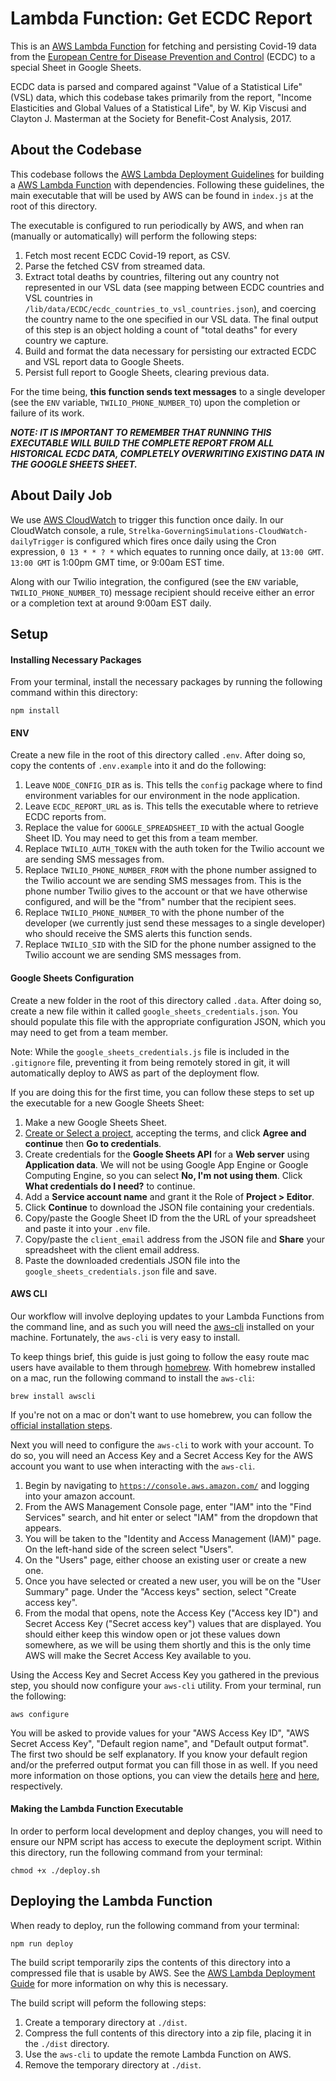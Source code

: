 # Lambda Function: Get ECDC Report
This is an [AWS Lambda Function](https://docs.aws.amazon.com/lambda/latest/dg/nodejs-handler.html) for fetching and persisting Covid-19 data from the [European Centre for Disease Prevention and Control](https://www.ecdc.europa.eu/) (ECDC) to a special Sheet in Google Sheets.

ECDC data is parsed and compared against "Value of a Statistical Life" (VSL) data, which this codebase takes primarily from the report, "Income Elasticities and Global Values of a Statistical Life", by W. Kip Viscusi and Clayton J. Masterman at the Society for Benefit-Cost Analysis, 2017.

## About the Codebase
This codebase follows the [AWS Lambda Deployment Guidelines](https://docs.aws.amazon.com/lambda/latest/dg/nodejs-package.html) for building a [AWS Lambda Function](https://docs.aws.amazon.com/lambda/latest/dg/nodejs-handler.html) with dependencies. Following these guidelines, the main executable that will be used by AWS can be found in `index.js` at the root of this directory.

The executable is configured to run periodically by AWS, and when ran (manually or automatically) will perform the following steps:

1. Fetch most recent ECDC Covid-19 report, as CSV.
2. Parse the fetched CSV from streamed data.
3. Extract total deaths by countries, filtering out any country not represented in our VSL data (see mapping between ECDC countries and VSL countries in `/lib/data/ECDC/ecdc_countries_to_vsl_countries.json`), and coercing the country name to the one specified in our VSL data. The final output of this step is an object holding a count of "total deaths" for every country we capture.
4. Build and format the data necessary for persisting our extracted ECDC and VSL report data to Google Sheets.
5. Persist full report to Google Sheets, clearing previous data.

For the time being, **this function sends text messages** to a single developer (see the `ENV` variable, `TWILIO_PHONE_NUMBER_TO`) upon the completion or failure of its work.

***NOTE: IT IS IMPORTANT TO REMEMBER THAT RUNNING THIS EXECUTABLE WILL BUILD THE COMPLETE REPORT FROM ALL HISTORICAL ECDC DATA, COMPLETELY OVERWRITING EXISTING DATA IN THE GOOGLE SHEETS SHEET.***

## About Daily Job
We use [AWS CloudWatch](https://aws.amazon.com/cloudwatch/) to trigger this function once daily. In our CloudWatch console, a rule, `Strelka-GoverningSimulations-CloudWatch-dailyTrigger` is configured which fires once daily using the Cron expression, `0 13 * * ? *` which equates to running once daily, at `13:00 GMT`. `13:00 GMT` is 1:00pm GMT time, or 9:00am EST time.

Along with our Twilio integration, the configured (see the `ENV` variable, `TWILIO_PHONE_NUMBER_TO`) message recipient should receive either an error or a completion text at around 9:00am EST daily.

## Setup

#### Installing Necessary Packages
From your terminal, install the necessary packages by running the following command within this directory:

```
npm install
```

#### ENV
Create a new file in the root of this directory called `.env`. After doing so, copy the contents of `.env.example` into it and do the following:
1. Leave `NODE_CONFIG_DIR` as is. This tells the `config` package where to find environment variables for our environment in the node application.
2. Leave `ECDC_REPORT_URL` as is. This tells the executable where to retrieve ECDC reports from.
3. Replace the value for `GOOGLE_SPREADSHEET_ID` with the actual Google Sheet ID. You may need to get this from a team member.
4. Replace `TWILIO_AUTH_TOKEN` with the auth token for the Twilio account we are sending SMS messages from.
5. Replace `TWILIO_PHONE_NUMBER_FROM` with the phone number assigned to the Twilio account we are sending SMS messages from. This is the phone number Twilio gives to the account or that we have otherwise configured, and will be the "from" number that the recipient sees.
6. Replace `TWILIO_PHONE_NUMBER_TO` with the phone number of the developer (we currently just send these messages to a single developer) who should receive the SMS alerts this function sends.
7. Replace `TWILIO_SID` with the SID for the phone number assigned to the Twilio account we are sending SMS messages from.

#### Google Sheets Configuration
Create a new folder in the root of this directory called `.data`. After doing so, create a new file within it called `google_sheets_credentials.json`. You should populate this file with the appropriate configuration JSON, which you may need to get from a team member.

Note: While the `google_sheets_credentials.js` file is included in the `.gitignore` file, preventing it from being remotely stored in git, it will automatically deploy to AWS as part of the deployment flow.

If you are doing this for the first time, you can follow these steps to set up the executable for a new Google Sheets Sheet:
1. Make a new Google Sheets Sheet.
2. [Create or Select a project](https://console.developers.google.com/flows/enableapi?apiid=sheets.googleapis.com), accepting the terms, and click **Agree and continue** then **Go to credentials**.
3. Create credentials for the **Google Sheets API** for a **Web server** using **Application data**. We will not be using Google App Engine or Google Computing Engine, so you can select **No, I'm not using them**. Click **What credentials do I need?** to continue.
4. Add a **Service account name** and grant it the Role of **Project > Editor**.
5. Click **Continue** to download the JSON file containing your credentials.
6. Copy/paste the Google Sheet ID from the the URL of your spreadsheet and paste it into your `.env` file.
7. Copy/paste the `client_email` address from the JSON file and **Share** your spreadsheet with the client email address.
8. Paste the downloaded credentials JSON file into the `google_sheets_credentials.json` file and save.

#### AWS CLI
Our workflow will involve deploying updates to your Lambda Functions from the command line, and as such you will need the [aws-cli](https://aws.amazon.com/cli/) installed on your machine. Fortunately, the `aws-cli` is very easy to install.

To keep things brief, this guide is just going to follow the easy route mac users have available to them through [homebrew](https://brew.sh/). With homebrew installed on a mac, run the following command to install the `aws-cli`:

```
brew install awscli
```

If you're not on a mac or don't want to use homebrew, you can follow the [official installation steps](https://github.com/awslabs/aws-shell).

Next you will need to configure the `aws-cli` to work with your account. To do so, you will need an Access Key and a Secret Access Key for the AWS account you want to use when interacting with the `aws-cli`.

1. Begin by navigating to [`https://console.aws.amazon.com/`](https://console.aws.amazon.com/) and logging into your amazon account.
2. From the AWS Management Console page, enter "IAM" into the "Find Services" search, and hit enter or select "IAM" from the dropdown that appears.
3. You will be taken to the "Identity and Access Management (IAM)" page. On the left-hand side of the screen select "Users".
4. On the "Users" page, either choose an existing user or create a new one.
5. Once you have selected or created a new user, you will be on the "User Summary" page. Under the "Access keys" section, select "Create access key".
6. From the modal that opens, note the Access Key ("Access key ID") and Secret Access Key ("Secret access key") values that are displayed. You should either keep this window open or jot these values down somewhere, as we will be using them shortly and this is the only time AWS will make the Secret Access Key available to you.

Using the Access Key and Secret Access Key you gathered in the previous step, you should now configure your `aws-cli` utility. From your terminal, run the following:

```
aws configure
```

You will be asked to provide values for your "AWS Access Key ID", "AWS Secret Access Key", "Default region name", and "Default output format". The first two should be self explanatory. If you know your default region and/or the preferred output format you can fill those in as well. If you need more information on those options, you can view the details [here](https://docs.aws.amazon.com/emr/latest/ManagementGuide/emr-plan-region.html) and [here](https://docs.aws.amazon.com/cli/latest/userguide/cli-usage-output.html), respectively.

#### Making the Lambda Function Executable
In order to perform local development and deploy changes, you will need to ensure our NPM script has access to execute the deployment script. Within this directory, run the following command from your terminal:

```
chmod +x ./deploy.sh
```

## Deploying the Lambda Function
When ready to deploy, run the following command from your terminal:

```
npm run deploy
```

The build script temporarily zips the contents of this directory into a compressed file that is usable by AWS. See the [AWS Lambda Deployment Guide](https://docs.aws.amazon.com/lambda/latest/dg/nodejs-package.html) for more information on why this is necessary.

The build script will peform the following steps:
1. Create a temporary directory at `./dist`.
3. Compress the full contents of this directory into a zip file, placing it in the `./dist` directory.
4. Use the `aws-cli` to update the remote Lambda Function on AWS.
5. Remove the temporary directory at `./dist`.
